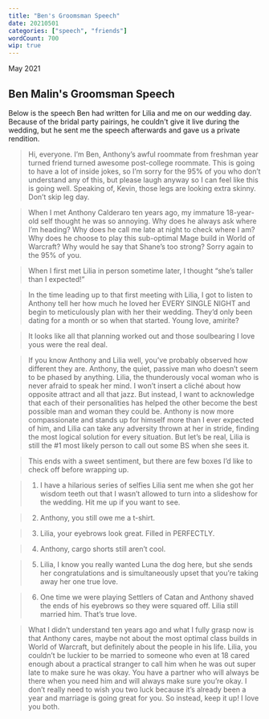 ```yaml
---
title: "Ben's Groomsman Speech"
date: 20210501
categories: ["speech", "friends"]
wordCount: 700
wip: true
---
```


May 2021

## Ben Malin's Groomsman Speech

Below is the speech Ben had written for Lilia and me on our wedding day. Because of the bridal party pairings, he couldn't give it live during the wedding, but he sent me the speech afterwards and gave us a private rendition.

> Hi, everyone. I’m Ben, Anthony’s awful roommate from freshman year turned friend turned awesome post-college roommate. This is going to have a lot of inside jokes, so I’m sorry for the 95% of you who don’t understand any of this, but please laugh anyway so I can feel like this is going well. Speaking of, Kevin, those legs are looking extra skinny. Don’t skip leg day.

> When I met Anthony Calderaro ten years ago, my immature 18-year-old self thought he was so annoying. Why does he always ask where I’m heading? Why does he call me late at night to check where I am? Why does he choose to play this sub-optimal Mage build in World of Warcraft? Why would he say that Shane’s too strong? Sorry again to the 95% of you.

> When I first met Lilia in person sometime later, I thought “she’s taller than I expected!”

> In the time leading up to that first meeting with Lilia, I got to listen to Anthony tell her how much he loved her EVERY SINGLE NIGHT and begin to meticulously plan with her their wedding. They’d only been dating for a month or so when that started. Young love, amirite?

> It looks like all that planning worked out and those soulbearing I love yous were the real deal.

> If you know Anthony and Lilia well, you’ve probably observed how different they are. Anthony, the quiet, passive man who doesn’t seem to be phased by anything. Lilia, the thunderously vocal woman who is never afraid to speak her mind. I won’t insert a cliché about how opposite attract and all that jazz. But instead, I want to acknowledge that each of their personalities has helped the other become the best possible man and woman they could be. Anthony is now more compassionate and stands up for himself more than I ever expected of him, and Lilia can take any adversity thrown at her in stride, finding the most logical solution for every situation. But let’s be real, Lilia is still the #1 most likely person to call out some BS when she sees it.

> This ends with a sweet sentiment, but there are few boxes I’d like to check off before wrapping up.

> 1. I have a hilarious series of selfies Lilia sent me when she got her wisdom teeth out that I wasn’t allowed to turn into a slideshow for the wedding. Hit me up if you want to see.

> 2. Anthony, you still owe me a t-shirt.

> 3. Lilia, your eyebrows look great. Filled in PERFECTLY.

> 4. Anthony, cargo shorts still aren’t cool.

> 5. Lilia, I know you really wanted Luna the dog here, but she sends her congratulations and is simultaneously upset that you’re taking away her one true love.

> 6. One time we were playing Settlers of Catan and Anthony shaved the ends of his eyebrows so they were squared off. Lilia still married him. That’s true love.

> What I didn’t understand ten years ago and what I fully grasp now is that Anthony cares, maybe not about the most optimal class builds in World of Warcraft, but definitely about the people in his life. Lilia, you couldn’t be luckier to be married to someone who even at 18 cared enough about a practical stranger to call him when he was out super late to make sure he was okay. You have a partner who will always be there when you need him and will always make sure you’re okay. I don’t really need to wish you two luck because it’s already been a year and marriage is going great for you. So instead, keep it up! I love you both.
